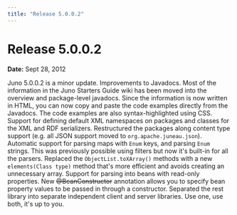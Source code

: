 ```yaml
---
title: "Release 5.0.0.2"
---
```


# Release 5.0.0.2

**Date:** Sept 28, 2012

Juno 5.0.0.2 is a minor update.
Improvements to Javadocs.  Most of the information in the Juno Starters Guide wiki has been moved into the overview and package-level javadocs.
Since the information is now written in HTML, you can now copy and paste the code examples directly from the Javadocs.
The code examples are also syntax-highlighted using CSS.
Support for defining default XML namespaces on packages and classes for the XML and RDF serializers.
Restructured the packages along content type support (e.g. all JSON support moved to `org.apache.juneau.json`).
Automatic support for parsing maps with `Enum` keys, and parsing `Enum` strings.
This was previously possible using filters but now it's built-in for all the parsers.
Replaced the `ObjectList.toXArray()` methods with a new `elements(Class type)` method that's more efficient and avoids creating an unnecessary array.
Support for parsing into beans with read-only properties.
New ~~@BeanConstructor~~ annotation allows you to specify bean property values to be passed in through a constructor.
Separated the rest library into separate independent client and server libraries.
Use one, use both, it's up to you.